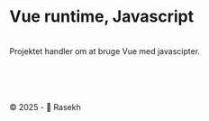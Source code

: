 # Vue runtime, Javascript
<br>
Projektet handler om at bruge Vue med javascipter.

<br><br><br><br>
&copy; 2025 - 🍃 Rasekh
